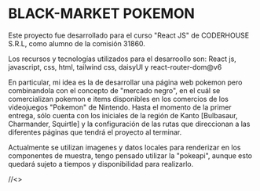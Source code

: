 <h1><Strong>BLACK-MARKET POKEMON</Strong></h1>

Este proyecto fue desarrollado para el curso "React JS" de CODERHOUSE S.R.L, como alumno de la comisión 31860.

Los recursos y tecnologías utilizados para el desarroollo son: React js, javascript, css, html, tailwind css, daisyUI y react-router-dom@v6

En particular, mi idea es la de desarrollar una página web pokemon pero combinandola con el concepto de "mercado negro", en el cuál se comercializan pokemon e items disponibles en los comercios de los videojuegos "Pokemon" de Nintendo.
Hasta el momento de la primer entrega, sólo cuenta con los iniciales de la región de Kanto [Bulbasaur, Charmander, Squirtle] y la configuración de las rutas que direccionan a las diferentes páginas que tendrá el proyecto al terminar.

Actualmente se utilizan imagenes y datos locales para renderizar en los componentes de muestra, tengo pensado utilizar la "pokeapi", aunque esto quedará sujeto a tiempos y disponibilidad para realizarlo.

//<>
